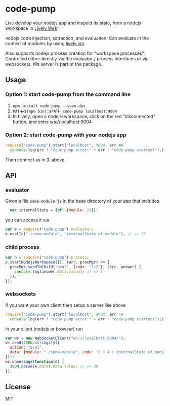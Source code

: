 # code-pump

Live develop your nodejs app and inspect its state, from a nodejs-workspace in
[Lively Web](http://lively-web.org)!

nodejs code injection, extraction, and evaluation. Can evaluate in the context
of modules by using [lively.vm](https://github.com/LivelyKernel/lively.vm).

Also supports nodejs process creation for "workspace processes". Controlled
either directly via the evaluator / process interfaces or via websockets. Ws
server is part of the package.

## Usage

### Option 1: start code-pump from the command line

1. `npm install code-pump --save-dev`
2. `PATH=$(npm bin):$PATH code-pump localhost:9004`
3. In Lively, open a nodejs-workspace, click on the red "disconnected" button,
   and enter ws://localhost:9004

### Option 2: start code-pump with your nodejs app

```js
require("code-pump").start("localhost", 9004, err =>
  console.log(err ? "Code pump error:" + err : "code-pump started!"););
```

Then connect as in 3. above.

<!---=-=-=-=-=-=-=-=-=-=-=-=-=-=-=-=-=-=-=-=-=-=-=-=-=-=-=--->

## API

### evaluator

Given a file `some-module.js` in the base directory of your app that includes

```js
  var internalState = {of: {module: 23}};
```

you can access it via

```js
var e = require("code-pump").evaluator;
e.evalIn("./some-module", "internalState.of.module"); // => 23
```


### child process

```js
var p = require("code-pump").process;
p.startNodejsWorkspace({}, (err, procMgr) => {
  procMgr.sendToChild("eval", {code: "1+2"}, (err, answer) {
    console.log(answer.data.value); // => 3
  });
});
```

### websockets

If you want your own client then setup a server like above

```js
require("code-pump").start("localhost", 9004, err =>
  console.log(err ? "Code pump error:" + err : "code-pump started!"););
```

In your client (nodejs or browser) run

```js
var ws = new WebSocketClient("ws://localhost:9004/");
ws.send(JSON.stringify({
  action: "eval",
  data: {module: "./some-module", code: '3 + 4 + internalState.of.module'}
}));
ws.onmessage(function(e) {
  JSON.parse(e.data).data.value; // => 30
});
```

## License

MIT
